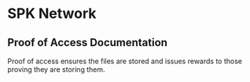 # SPK Network 
## Proof of Access Documentation

Proof of access ensures the files are stored and issues rewards to those proving they are storing them.